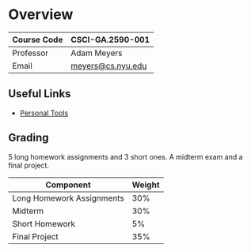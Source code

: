 # Overview

| Course Code | CSCI-GA.2590-001  |
| ----------- | ----------------- |
| Professor   | Adam Meyers       |
| Email       | meyers@cs.nyu.edu |

## Useful Links

- [Personal Tools](https://colab.research.google.com/drive/1aG8gwgp260bK_zomp_3ce68NdZgQzg8Y)

## Grading

5 long homework assignments and 3 short ones. A midterm exam and a final
project.

| Component                 | Weight |
| ------------------------- | ------ |
| Long Homework Assignments | 30%    |
| Midterm                   | 30%    |
| Short Homework            | 5%     |
| Final Project             | 35%    |
